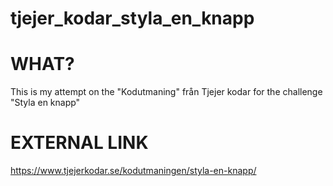 # tjejer_kodar_styla_en_knapp

# WHAT?
This is my attempt on the "Kodutmaning" från Tjejer kodar for the challenge "Styla en knapp"

# EXTERNAL LINK
https://www.tjejerkodar.se/kodutmaningen/styla-en-knapp/
